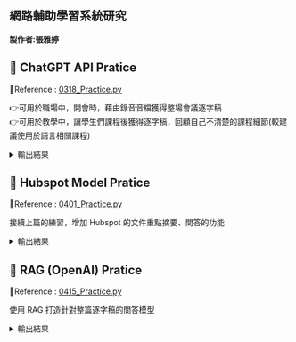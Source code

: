 ## 網路輔助學習系統研究 ##

**製作者:張雅婷**


**🔖 ChatGPT API Pratice**
------------------------------
🔗Reference : [0318_Practice.py](https://github.com/ChristineYa-Ting/net_learning/blob/main/0318_Practice.py)

👉可用於職場中，開會時，藉由錄音音檔獲得整場會議逐字稿  
👉可用於教學中，讓學生們課程後獲得逐字稿，回顧自己不清楚的課程細節(較建議使用於語言相關課程)

<details> 
  <summary> 輸出結果 </summary>
  
  ![Picture](https://github.com/ChristineYa-Ting/net_learning/blob/main/Result_Picture/0318_Result.png)
  
</details>



**🛒 Hubspot Model Pratice**
------------------------------
🔗Reference : [0401_Practice.py](https://github.com/ChristineYa-Ting/net_learning/blob/main/0401_Practice.py)

接續上篇的練習，增加 Hubspot 的文件重點摘要、問答的功能

<details> 
  <summary> 輸出結果 </summary>
  
  ![Picture](https://github.com/ChristineYa-Ting/net_learning/blob/main/Result_Picture/0401_Result.png)
  
</details>



**💫 RAG (OpenAI) Pratice**
------------------------------
🔗Reference : [0415_Practice.py](https://github.com/ChristineYa-Ting/net_learning/blob/main/0415_Practice.py)

使用 RAG 打造針對整篇逐字稿的問答模型

<details> 
  <summary> 輸出結果 </summary>
  
  ![Picture](https://github.com/ChristineYa-Ting/net_learning/blob/main/Result_Picture/0415_Result.png)
  
</details>
